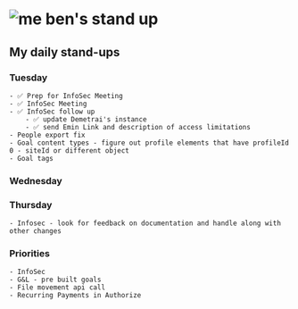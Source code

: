 # ![me](https://avatars2.githubusercontent.com/u/5232044?s=50&v=4) ben's stand up

## My daily stand-ups
    
### Tuesday
    
    - ✅ Prep for InfoSec Meeting
    - ✅ InfoSec Meeting
    - ✅ InfoSec follow up
        - ✅ update Demetrai's instance
        - ✅ send Emin Link and description of access limitations
    - People export fix
    - Goal content types - figure out profile elements that have profileId 0 - siteId or different object
    - Goal tags
    
    
### Wednesday

### Thursday

    - Infosec - look for feedback on documentation and handle along with other changes

### Priorities 
   
    - InfoSec
    - G&L - pre built goals
    - File movement api call
    - Recurring Payments in Authorize
